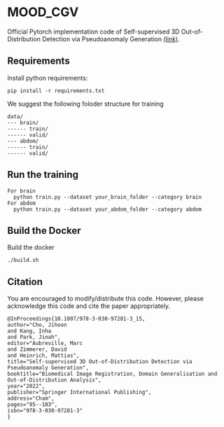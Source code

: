 # MOOD_CGV
Official Pytorch implementation code of Self-supervised 3D Out-of-Distribution Detection via Pseudoanomaly Generation [(link)](https://link.springer.com/chapter/10.1007/978-3-030-97281-3_15). 
## Requirements
Install python requirements:

```
pip install -r requirements.txt
```

We suggest the following foloder structure for training
```
data/
--- brain/
------ train/
------ valid/
--- abdom/
------ train/
------ valid/
```

## Run the training
```
For brain
  python train.py --dataset your_brain_folder --category brain
For abdom
  python train.py --dataset your_abdom_folder --category abdom
```

## Build the Docker
Build the docker
```
./build.sh
```

## Citation
You are encouraged to modify/distribute this code. However, please acknowledge this code and cite the paper appropriately.
```
@InProceedings{10.1007/978-3-030-97281-3_15,
author="Cho, Jihoon
and Kang, Inha
and Park, Jinah",
editor="Aubreville, Marc
and Zimmerer, David
and Heinrich, Mattias",
title="Self-supervised 3D Out-of-Distribution Detection via Pseudoanomaly Generation",
booktitle="Biomedical Image Registration, Domain Generalisation and Out-of-Distribution Analysis",
year="2022",
publisher="Springer International Publishing",
address="Cham",
pages="95--103",
isbn="978-3-030-97281-3"
}
```

